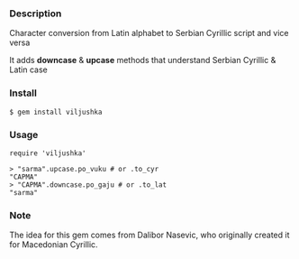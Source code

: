 ### Description

Character conversion from Latin alphabet to Serbian Cyrillic script
and vice versa

It adds **downcase** & **upcase** methods that understand Serbian
Cyrillic & Latin case


### Install

```
$ gem install viljushka
```

### Usage

```
require 'viljushka'

> "sarma".upcase.po_vuku # or .to_cyr
"САРМА"
> "САРМА".downcase.po_gaju # or .to_lat
"sarma"
```

### Note

The idea for this gem comes from Dalibor Nasevic, who originally
created it for Macedonian Cyrillic.
